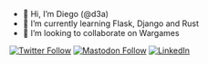 - 👋 Hi, I’m Diego (@d3a)
- 🌱 I’m currently learning Flask, Django and Rust
- 💞️ I’m looking to collaborate on Wargames

<!---
- 👀 I’m interested in ...
- 📫 How to reach me ...
d3a/d3a is a ✨ special ✨ repository because its `README.md` (this file) appears on your GitHub profile.
You can click the Preview link to take a look at your changes.
--->

[![Twitter Follow](https://img.shields.io/twitter/follow/d3asencor?style=social)](https://twitter.com/d3asencor)
[![Mastodon Follow](https://img.shields.io/mastodon/follow/779629?domain=https%3A%2F%2Fqoto.org%2F&style=social)](https://qoto.org/@d3a)
[![LinkedIn](https://img.shields.io/static/v1?label=Profile&message=LinkedIn&color=blue)](https://www.linkedin.com/in/d3asencor/)



